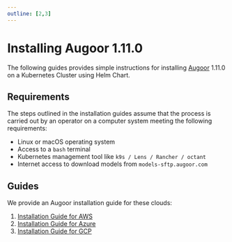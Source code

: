 ```yaml
---
outline: [2,3]
---
```



# Installing Augoor 1.11.0
The following guides provides simple instructions for installing [Augoor](https://augoor.ai) 1.11.0 on a Kubernetes Cluster using Helm Chart.


## Requirements

The steps outlined in the installation guides assume that the process is carried out by an operator on a computer system meeting the following requirements:

* Linux or macOS operating system
* Access to a `bash` terminal
* Kubernetes management tool like `k9s / Lens / Rancher / octant`
* Internet access to download models from `models-sftp.augoor.com`


## Guides

We provide an Augoor installation guide for these clouds:

1. [Installation Guide for AWS](/1.11.0/installation/guides/helm_chart/aws/index.md)
2. [Installation Guide for Azure](/1.11.0/installation/guides/helm_chart/azure/index.md)
3. [Installation Guide for GCP](/1.11.0/installation/guides/helm_chart/gcp/index.md)
<!---4. [Installation Guide for OpenShift](/1.11.0/installation/guides/helm_chart/openshift/index.md)-->
